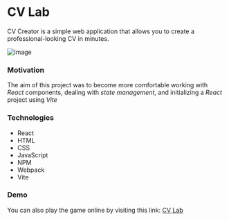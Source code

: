 # CV Lab

CV Creator is a simple web application that allows you to create a professional-looking CV in minutes.

![image](https://github.com/Elliot-Akande/cv-application/assets/92980481/f5fd1379-0da9-4aab-aaeb-b53dfbca8bed)

### Motivation

The aim of this project was to become more comfortable working with *React* components, dealing with *state management*, and initializing a *React* project using *Vite* 

### Technologies

- React
- HTML
- CSS
- JavaScript
- NPM 
- Webpack
- Vite

### Demo

You can also play the game online by visiting this link: [CV Lab](https://main--cv-lab.netlify.app/)
